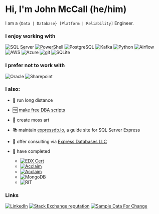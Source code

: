 # Hi, I'm John McCall (he/him)

I am a `{Data | Database} [Platform | Reliability]` Engineer.

### I enjoy working with

![SQL Server](https://img.shields.io/badge/Microsoft%20SQL%20Server-CC2927.svg?style=for-the-badge&logo=Microsoft-SQL-Server&logoColor=white) 
![PowerShell](https://img.shields.io/badge/PowerShell-5391FE.svg?style=for-the-badge&logo=PowerShell&logoColor=white)
![PostgreSQL](https://img.shields.io/badge/PostgreSQL-336791.svg?style=for-the-badge&logo=PostgreSQL&logoColor=white)
![Kafka](https://img.shields.io/badge/Apache%20Kafka-231F20.svg?style=for-the-badge&logo=Apache-Kafka&logoColor=white)
![Python](https://img.shields.io/badge/Python-3776AB.svg?style=for-the-badge&logo=Python&logoColor=white)
![Airflow](https://img.shields.io/badge/Apache%20Airflow-017CEE.svg?style=for-the-badge&logo=Apache-Airflow&logoColor=white)
![AWS](https://img.shields.io/badge/Amazon%20AWS-232F3E.svg?style=for-the-badge&logo=Amazon-AWS&logoColor=white)
![Azure](https://img.shields.io/badge/Microsoft%20Azure-0089D6.svg?style=for-the-badge&logo=Microsoft-Azure&logoColor=white)
![git](https://img.shields.io/badge/Git-F05032.svg?style=for-the-badge&logo=Git&logoColor=white)
![SQLite](https://img.shields.io/badge/SQLite-003B57.svg?style=for-the-badge&logo=SQLite&logoColor=white)

### I prefer not to work with

![Oracle](https://img.shields.io/badge/Oracle-F80000.svg?style=for-the-badge&logo=Oracle&logoColor=white)
![Sharepoint](https://img.shields.io/badge/Microsoft%20SharePoint-0078D4.svg?style=for-the-badge&logo=Microsoft-SharePoint&logoColor=white)

### I also:

* :runner: run long distance 
* :free: [make free DBA scripts](https://github.com/LowlyDBA/dba-multitool) 
* :deciduous_tree: create moss art 
* 📚 maintain [expressdb.io][expdb], a guide site for SQL Server Express 
* 👔 offer consulting via [Express Databases LLC](https://expressdb.io/about.html)
* 🏅 have completed

  * [![EDX Cert](https://img.shields.io/badge/edX-Micromasters%20in%20Analytics-02262B.svg?style=flat&logo=edX&logoColor=black)][edx]
  * [![Acclaim](https://img.shields.io/badge/Acclaim-Microsoft%2070--461-26689A.svg?style=flat&logo=Acclaim&logoColor=blue)][461]
  * [![Acclaim](https://img.shields.io/badge/Acclaim-Microsoft%2070--462-26689A.svg?style=flat&logo=Acclaim&logoColor=blue)][462]
  * ![MongoDB](https://img.shields.io/badge/MongoDB-M102-47A248.svg?style=flat&logo=MongoDB&logoColor=green)
  * ![RIT](https://img.shields.io/badge/%F0%9F%90%85%20RIT-Bachelors%20of%20Science-orange)

### Links

[![LinkedIn](https://img.shields.io/badge/LinkedIn--_.svg?style=social&logo=linkedin)][linkedin]
[![Stack Exchange reputation](https://img.shields.io/badge/DBA%20StackExchange-10k+-x?logo=stackexchange&style=social)][dba.se]
[![Sample Data For Change](https://img.shields.io/badge/Sample%20Data%20For%20Change%20%E2%9D%A4--red?style=social)][sdfc]

[sdfc]: https://sampledataforchange.github.io/
[dba.se]: https://dba.stackexchange.com/users/45616/lowlydba/
[linkedin]: https://www.linkedin.com/in/johnhmccall/
[se.dev]: https://stackoverflow.com/users/story/4406684
[expdb]: https://expressdb.io 
[edx]: https://credentials.edx.org/credentials/ebb1a4697f8e4bbe8a80d17829196d36/
[461]: https://www.youracclaim.com/badges/5fb96d4a-f081-4c23-af12-c328dc697b2b/public_url
[462]: https://www.youracclaim.com/badges/9a8246d5-8ee5-4f74-97d0-6d6fe9574c60/public_url
